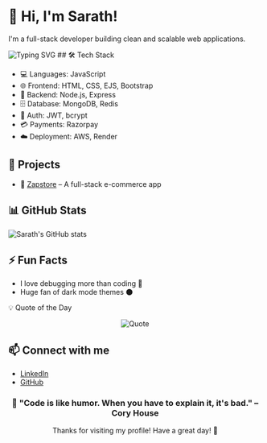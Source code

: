 # 👋 Hi, I'm Sarath!

I'm a full-stack developer building clean and scalable web applications.
<!-- Typing Animation -->
<img src="https://readme-typing-svg.herokuapp.com?font=Fira+Code&weight=600&size=28&pause=1000&color=F75C7E&center=true&vCenter=true&width=435&lines=Full+Stack+Developer;MERN+Stack+Enthusiast" alt="Typing SVG" />
## 🛠️ Tech Stack

- 💻 Languages: JavaScript
- 🌐 Frontend: HTML, CSS, EJS, Bootstrap
- 🔧 Backend: Node.js, Express
- 🗄️ Database: MongoDB, Redis
- 🔐 Auth: JWT, bcrypt
- 💳 Payments: Razorpay
- ☁️ Deployment: AWS, Render


## 🚀 Projects
- 🛒 [Zapstore](https://github.com/Sarathjithu89/Zapstore) – A full-stack e-commerce app

## 📊 GitHub Stats

![Sarath's GitHub stats](https://github-readme-stats.vercel.app/api?username=sarathjithu89&show_icons=true&theme=radical)

## ⚡ Fun Facts

- I love debugging more than coding 🚀
- Huge fan of dark mode themes 🌑

💡 Quote of the Day
<div align="center">
  <img src="https://quotes-github-readme.vercel.app/api?type=horizontal&theme=radical" alt="Quote"/>
</div>

## 📫 Connect with me
- [LinkedIn](https://www.linkedin.com/in/sarath-a-8601a5201/)
- [GitHub](https://github.com/Sarathjithu89)

<div align="center">
  <h3>💫 "Code is like humor. When you have to explain it, it's bad." – Cory House</h3>
  <p>Thanks for visiting my profile! Have a great day! 🌟</p>
</div>
